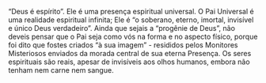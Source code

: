 ﻿“Deus é espírito”. Ele é uma presença espiritual universal. O Pai Universal é uma realidade espiritual infinita; Ele é “o soberano, eterno, imortal, invisível e único Deus verdadeiro”. Ainda que sejais a “progênie de Deus”, não deveis pensar que o Pai seja como vós na forma e no aspecto físico, porque foi dito que fostes criados “à sua imagem” - resididos pelos Monitores Misteriosos enviados da morada central de sua eterna Presença. Os seres espirituais são reais, apesar de invisíveis aos olhos humanos, embora não tenham nem carne nem sangue.<BR>